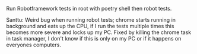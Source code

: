 Run Robotframework tests in root with poetry shell then robot tests.

Santtu: Weird bug when running robot tests; chrome starts running in background and eats up the CPU,
if I run the tests multiple times this becomes more severe and locks up my PC. Fixed by killing the chrome task in task manager,
I don't know if this is only on my PC or if it happens on everyones computers.
